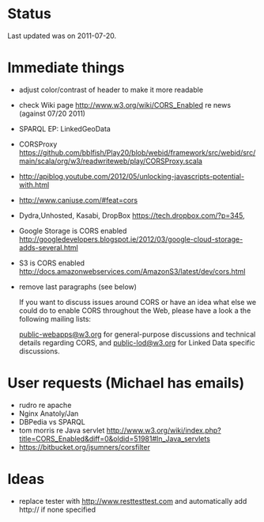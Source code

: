 # Status

Last updated was on 2011-07-20.

# Immediate things

* adjust color/contrast of header to make it more readable
* check Wiki page http://www.w3.org/wiki/CORS_Enabled re news (against 07/20 2011)
* SPARQL EP: LinkedGeoData
* CORSProxy https://github.com/bblfish/Play20/blob/webid/framework/src/webid/src/main/scala/org/w3/readwriteweb/play/CORSProxy.scala
* http://apiblog.youtube.com/2012/05/unlocking-javascripts-potential-with.html
* http://www.caniuse.com/#feat=cors
* Dydra,Unhosted, Kasabi, DropBox https://tech.dropbox.com/?p=345, 
* Google Storage is CORS enabled http://googledevelopers.blogspot.ie/2012/03/google-cloud-storage-adds-several.html
* S3 is CORS enabled http://docs.amazonwebservices.com/AmazonS3/latest/dev/cors.html
* remove last paragraphs (see below)


	If you want to discuss issues around CORS or have an idea what else we could do to enable CORS throughout the Web, please have a look a the following mailing lists:

	public-webapps@w3.org for general-purpose discussions and technical details regarding CORS, and
	public-lod@w3.org for Linked Data specific discussions.
	

# User requests (Michael has emails)

* rudro re apache
* Nginx Anatoly/Jan
* DBPedia vs SPARQL
* tom morris re Java servlet http://www.w3.org/wiki/index.php?title=CORS_Enabled&diff=0&oldid=51981#In_Java_servlets
* https://bitbucket.org/jsumners/corsfilter

	
# Ideas

* replace tester with http://www.resttesttest.com and automatically add http:// if none  specified
